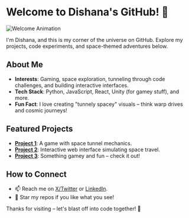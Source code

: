# Welcome to Dishana's GitHub! 🚀

![Welcome Animation](https://github.com/dishana/dishana/raw/main/welcome.gif)

I'm Dishana, and this is my corner of the universe on GitHub. Explore my projects, code experiments, and space-themed adventures below.

## About Me
- **Interests**: Gaming, space exploration, tunneling through code challenges, and building interactive interfaces.
- **Tech Stack**: Python, JavaScript, React, Unity (for gamey stuff), and more.
- **Fun Fact**: I love creating "tunnely spacey" visuals – think warp drives and cosmic journeys!

## Featured Projects
- **[Project 1](https://github.com/dishana/project1)**: A game with space tunnel mechanics.
- **[Project 2](https://github.com/dishana/project2)**: Interactive web interface simulating space travel.
- **[Project 3](https://github.com/dishana/project3)**: Something gamey and fun – check it out!

## How to Connect
- 📫 Reach me on [X/Twitter](https://x.com/yourhandle) or [LinkedIn](https://linkedin.com/in/yourprofile).
- 🌟 Star my repos if you like what you see!

Thanks for visiting – let's blast off into code together! 🌌

